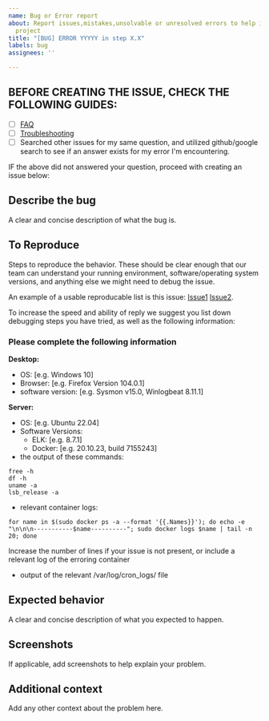 ```yaml
---
name: Bug or Error report
about: Report issues,mistakes,unsolvable or unresolved errors to help improve the
  project
title: "[BUG] ERROR YYYYY in step X.X"
labels: bug
assignees: ''

---
```


## **BEFORE CREATING THE ISSUE, CHECK THE FOLLOWING GUIDES**: 
 - [ ] [FAQ](https://github.com/cisagov/LME/blob/main/docs/markdown/reference/faq.md)
 - [ ] [Troubleshooting](https://github.com/cisagov/LME/blob/main/docs/markdown/reference/troubleshooting.md)
 - [ ] Searched other issues for my same question, and utilized github/google search to see if an answer exists for my error I'm encountering.  

IF the above did not answered your question, proceed with creating an issue below: 

## Describe the bug
A clear and concise description of what the bug is.

## To Reproduce
Steps to reproduce the behavior. These should be clear enough that our team can understand your running environment, software/operating system versions, and anything else we might need to debug the issue. 

An example of a usable reproducable list is this issue: [Issue1](https://github.com/cisagov/LME/issues/15) [Issue2](https://github.com/cisagov/LME/issues/19). 

To increase the speed and ability of reply we suggest you list down debugging steps you have tried, as well as the following information:

### Please complete the following information
**Desktop:**
 - OS: [e.g. Windows 10]
 - Browser: [e.g. Firefox Version 104.0.1]
 - software version: [e.g. Sysmon v15.0, Winlogbeat 8.11.1]

**Server:**
- OS: [e.g. Ubuntu 22.04]
- Software Versions:
  - ELK: [e.g. 8.7.1]
  - Docker: [e.g. 20.10.23, build 7155243]
- the output of these commands: 
```
free -h
df -h 
uname -a 
lsb_release -a
```
- relevant container logs: 
```
for name in $(sudo docker ps -a --format '{{.Names}}'); do echo -e "\n\n\n-----------$name----------"; sudo docker logs $name | tail -n 20; done
```
Increase the number of lines if your issue is not present, or include a relevant log of the erroring container
- output of the relevant /var/log/cron_logs/ file

## Expected behavior
A clear and concise description of what you expected to happen.

## Screenshots
If applicable, add screenshots to help explain your problem.

## Additional context
Add any other context about the problem here.

